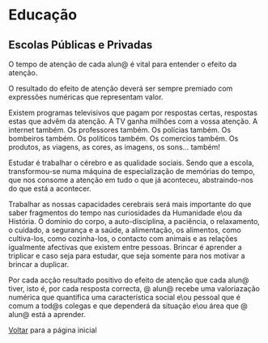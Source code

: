 # Educação

## Escolas Públicas e Privadas

O tempo de atenção de cada alun@ é vital para entender o efeito da atenção. 

O resultado do efeito de atenção deverá ser sempre premiado com expressões numéricas que representam valor.

Existem programas televisivos que pagam por respostas certas, respostas estas que advêm da atenção. A TV ganha milhões com a vossa atenção. A internet também. Os professores também. Os polícias também. Os bombeiros também. Os políticos também. Os comercios também. Os produtos, as viagens, as cores, as imagens, os sons... também!

Estudar é trabalhar o cérebro e as qualidade sociais. Sendo que a escola, transformou-se numa máquina de especialização de memórias do tempo, que nos consome a atenção em tudo o que já aconteceu, abstraindo-nos do que está a acontecer.

Trabalhar as nossas capacidades cerebrais será mais importante do que saber fragmentos do tempo nas curiosidades da Humanidade e\ou da História. O domínio do corpo, a auto-disciplina, a paciência, o relaxamento, o cuidado, a segurança e a saúde, a alimentação, os alimentos, como cultiva-los, como cozinha-los, o contacto com animais e as relações igualmente afectivas que existem entre pessoas. Brincar é aprender a triplicar e caso seja para estudar, que seja somente para nos motivar a brincar a duplicar.

Por cada acção resultado positivo do efeito de atenção que cada alun@ tiver, isto é, por cada resposta correcta, @ alun@ recebe uma valoriazação numérica que quantifica uma característica social e\ou pessoal que é comum a tod@s colegas e que dependerá da situação e\ou área que @ alun@ está a aprender.

[Voltar](./README.md) para a página inicial
